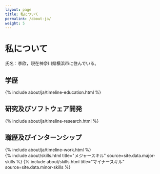 ```yaml
---
layout: page
title: 私について
permalink: /about-ja/
weight: 5
---
```


# **私について**

氏名：李欣，現在神奈川県横浜市に住んでいる。

## 学歴

<div class="row">
{% include about/ja/timeline-education.html %}
</div>

## 研究及びソフトウェア開発

<div class="row">
{% include about/ja/timeline-research.html %}
</div>

## 職歴及びインターンシップ

<div class="row">
{% include about/ja/timeline-work.html %}
</div>

<div class="row">
{% include about/skills.html title="メジャースキル" source=site.data.major-skills %}
{% include about/skills.html title="マイナースキル" source=site.data.minor-skills %}
</div>
